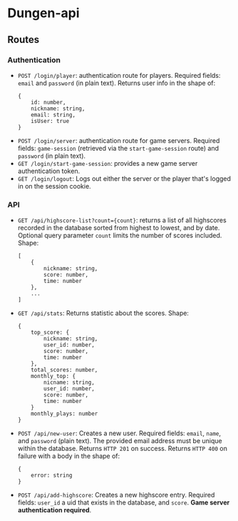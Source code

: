 # Dungen-api

## Routes

### Authentication
- `POST /login/player`: authentication route for players. Required fields: `email` and `password` (in plain text). Returns user info in the shape of:
    ```
    {
        id: number,
        nickname: string,
        email: string,
        isUser: true
    }
    ```
- `POST /login/server`: authentication route for game servers. Required fields: `game-session` (retrieved via the `start-game-session` route) and `password` (in plain text).
- `GET /login/start-game-session`: provides a new game server authentication token.
- `GET /login/logout`: Logs out either the server or the player that's logged in on the session cookie.

### API
- `GET /api/highscore-list?count={count}`: returns a list of all highscores recorded in the database sorted from highest to lowest, and by date. Optional query parameter `count` limits the number of scores included. Shape: 
    ```
    [
        {
            nickname: string,
            score: number,
            time: number
        },
        ...
    ]
    ```
- `GET /api/stats`: Returns statistic about the scores. Shape:
    ```
    {
        top_score: {
            nickname: string,
            user_id: number,
            score: number,
            time: number
        },
        total_scores: number,
        monthly_top: {
            nicname: string,
            user_id: number,
            score: number,
            time: number
        }
        monthly_plays: number
    }
    ```
- `POST /api/new-user`: Creates a new user. Required fields: `email`, `name`, and `password` (plain text). The provided email address must be unique within the database. Returns `HTTP 201` on success. Returns `HTTP 400` on failure with a body in the shape of: 
    ```
    {
        error: string
    }
    ```
- `POST /api/add-highscore`: Creates a new highscore entry. Required fields: `user_id` a uid that exists in the database, and `score`. **Game server authentication required**.